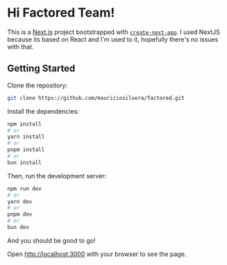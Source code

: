 # Hi Factored Team!

This is a [Next.js](https://nextjs.org) project bootstrapped with [`create-next-app`](https://nextjs.org/docs/app/api-reference/cli/create-next-app). I used NextJS because its based on React and I'm used to it, hopefully there's no issues with that.

## Getting Started

Clone the repository:

```bash
git clone https://github.com/mauriciosilvera/factored.git
```

Install the dependencies:

```bash
npm install
# or
yarn install
# or
pnpm install
# or
bun install
```

Then, run the development server:

```bash
npm run dev
# or
yarn dev
# or
pnpm dev
# or
bun dev
```

And you should be good to go!

Open [http://localhost:3000](http://localhost:3000) with your browser to see the page.